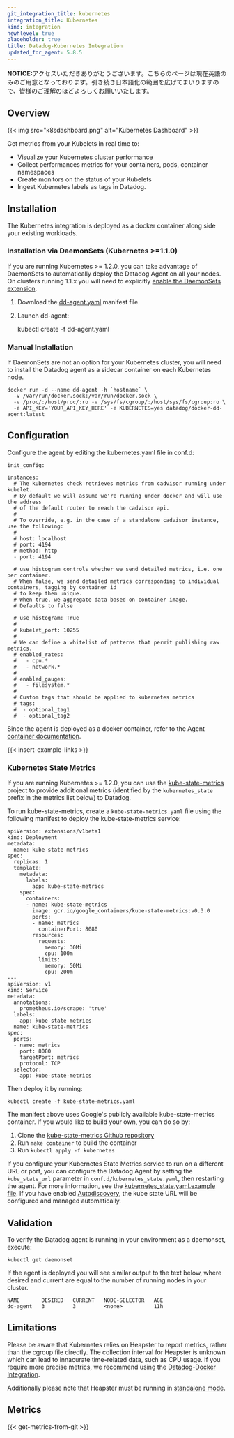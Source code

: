 ```yaml
---
git_integration_title: kubernetes
integration_title: Kubernetes
kind: integration
newhlevel: true
placeholder: true
title: Datadog-Kubernetes Integration
updated_for_agent: 5.8.5
---
```


<div class='alert alert-info'><strong>NOTICE:</strong>アクセスいただきありがとうございます。こちらのページは現在英語のみのご用意となっております。引き続き日本語化の範囲を広げてまいりますので、皆様のご理解のほどよろしくお願いいたします。</div>


## Overview

{{< img src="k8sdashboard.png" alt="Kubernetes Dashboard" >}}

Get metrics from your Kubelets in real time to:

* Visualize your Kubernetes cluster performance
* Collect performances metrics for your containers, pods, container namespaces
* Create monitors on the status of your Kubelets
* Ingest Kubernetes labels as tags in Datadog.

## Installation

The Kubernetes integration is deployed as a docker container along side your existing workloads.

### Installation via DaemonSets (Kubernetes >=1.1.0)

If you are running Kubernetes >= 1.2.0, you can take advantage of DaemonSets to automatically deploy the Datadog Agent on all your nodes. On clusters running 1.1.x you will need to explicitly [enable the DaemonSets extension](http://kubernetes.io/v1.1/docs/admin/daemons.html#caveats).

1. Download the [dd-agent.yaml](https://app.datadoghq.com/account/settings#agent/kubernetes) manifest file.
1. Launch dd-agent:

    kubectl create -f dd-agent.yaml

### Manual Installation

If DaemonSets are not an option for your Kubernetes cluster, you will need to install the Datadog agent as a sidecar container on each Kubernetes node.

    docker run -d --name dd-agent -h `hostname` \
      -v /var/run/docker.sock:/var/run/docker.sock \
      -v /proc/:/host/proc/:ro -v /sys/fs/cgroup/:/host/sys/fs/cgroup:ro \
      -e API_KEY='YOUR_API_KEY_HERE' -e KUBERNETES=yes datadog/docker-dd-agent:latest

## Configuration

Configure the agent by editing the kubernetes.yaml file in conf.d:

    init_config:

    instances:
      # The kubernetes check retrieves metrics from cadvisor running under kubelet.
      # By default we will assume we're running under docker and will use the address
      # of the default router to reach the cadvisor api.
      #
      # To override, e.g. in the case of a standalone cadvisor instance, use the following:
      #
      # host: localhost
      # port: 4194
      # method: http
      - port: 4194

      # use_histogram controls whether we send detailed metrics, i.e. one per container.
      # When false, we send detailed metrics corresponding to individual containers, tagging by container id
      # to keep them unique.
      # When true, we aggregate data based on container image.
      # Defaults to false

      # use_histogram: True
      #
      # kubelet_port: 10255
      #
      # We can define a whitelist of patterns that permit publishing raw metrics.
      # enabled_rates:
      #   - cpu.*
      #   - network.*
      #
      # enabled_gauges:
      #   - filesystem.*
      #
      # Custom tags that should be applied to kubernetes metrics
      # tags:
      #  - optional_tag1
      #  - optional_tag2


Since the agent is deployed as a docker container, refer to the Agent [container documentation](https://github.com/DataDog/docker-dd-agent).

{{< insert-example-links >}}

### Kubernetes State Metrics

If you are running Kubernetes >= 1.2.0, you can use the [kube-state-metrics](https://github.com/kubernetes/kube-state-metrics) project to provide additional metrics (identified by the `kubernetes_state` prefix in the metrics list below) to Datadog.

To run kube-state-metrics, create a `kube-state-metrics.yaml` file using the following manifest to deploy the kube-state-metrics service:

    apiVersion: extensions/v1beta1
    kind: Deployment
    metadata:
      name: kube-state-metrics
    spec:
      replicas: 1
      template:
        metadata:
          labels:
            app: kube-state-metrics
        spec:
          containers:
          - name: kube-state-metrics
            image: gcr.io/google_containers/kube-state-metrics:v0.3.0
            ports:
            - name: metrics
              containerPort: 8080
            resources:
              requests:
                memory: 30Mi
                cpu: 100m
              limits:
                memory: 50Mi
                cpu: 200m
    ---
    apiVersion: v1
    kind: Service
    metadata:
      annotations:
        prometheus.io/scrape: 'true'
      labels:
        app: kube-state-metrics
      name: kube-state-metrics
    spec:
      ports:
      - name: metrics
        port: 8080
        targetPort: metrics
        protocol: TCP
      selector:
        app: kube-state-metrics


Then deploy it by running:

    kubectl create -f kube-state-metrics.yaml

The manifest above uses Google's publicly available kube-state-metrics container. If you would like to build your own, you can do so by:

1. Clone the [kube-state-metrics Github repository](https://github.com/kubernetes/kube-state-metrics)
1. Run `make container` to build the container
1. Run `kubectl apply -f kubernetes`

If you configure your Kubernetes State Metrics service to run on a different URL or port, you can configure the Datadog Agent by setting the `kube_state_url` parameter in `conf.d/kubernetes_state.yaml`, then restarting the agent. For more information, see the [kubernetes_state.yaml.example file](https://github.com/DataDog/integrations-core/blob/master/kubernetes_state/conf.yaml.example). If you have enabled [Autodiscovery](/guides/autodiscovery/), the kube state URL will be configured and managed automatically.

## Validation

To verify the Datadog agent is running in your environment as a daemonset, execute:

    kubectl get daemonset

If the agent is deployed you will see similar output to the text below, where desired and current are equal to the number of running nodes in your cluster.

    NAME       DESIRED   CURRENT   NODE-SELECTOR   AGE
    dd-agent   3         3         <none>          11h

## Limitations

Please be aware that Kubernetes relies on Heapster to report metrics, rather than the cgroup file directly. The collection interval for Heapster is unknown which can lead to innacurate time-related data, such as CPU usage. If you require more precise metrics, we recommend using the [Datadog-Docker Integration](/integrations/docker/).

Additionally please note that Heapster must be running in [standalone mode](https://github.com/kubernetes/heapster/tree/master/deploy/kube-config/standalone).

## Metrics

{{< get-metrics-from-git >}}
